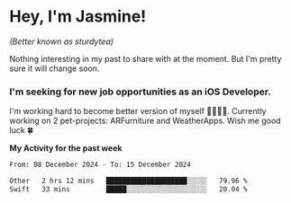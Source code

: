 # Hey, I'm Jasmine!
_(Better known as sturdytea)_

Nothing interesting in my past to share with at the moment. 
But I'm pretty sure it will change soon.

### I'm seeking for new job opportunities as an iOS Developer. 

I'm working hard to become better version of myself 🙇‍♀🏋️‍♀️. 
Currently working on 2 pet-projects: ARFurniture and WeatherApps. 
Wish me good luck 🍀


**My Activity for the past week**

<!--START_SECTION:waka-->

```txt
From: 08 December 2024 - To: 15 December 2024

Other   2 hrs 12 mins   ████████████████████░░░░░   79.96 %
Swift   33 mins         █████░░░░░░░░░░░░░░░░░░░░   20.04 %
```

<!--END_SECTION:waka-->
